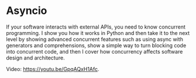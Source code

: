 # Asyncio

If your software interacts with external APIs, you need to know concurrent programming. I show you how it works in Python and then take it to the next level by showing advanced concurrent features such as using async with generators and comprehensions, show a simple way to turn blocking code into concurrent code, and then I cover how concurrency affects software design and architecture.

Video: https://youtu.be/GpqAQxH1Afc.
